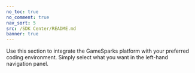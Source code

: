```yaml
---
no_toc: true
no_comment: true
nav_sort: 5
src: /SDK Center/README.md
banner: true
---
```


Use this section to integrate the GameSparks platform with your preferred coding environment. Simply select what you want in the left-hand navigation panel.
